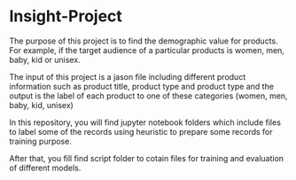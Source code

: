 # Insight-Project


The purpose of this project is to find the demographic value for products. 
For example, if the target audience of a particular products is women, men, baby, kid or unisex.

The input of this project is a jason file including different product information such as product title, product type 
and product type and the output is the label of each product to one of these categories (women, men, baby, kid, unisex)

In this repository, you will find jupyter notebook folders which include files to label some of the records using heuristic to prepare some records
for training purpose.

After that, you fill find script folder to cotain files for training and evaluation of different models.